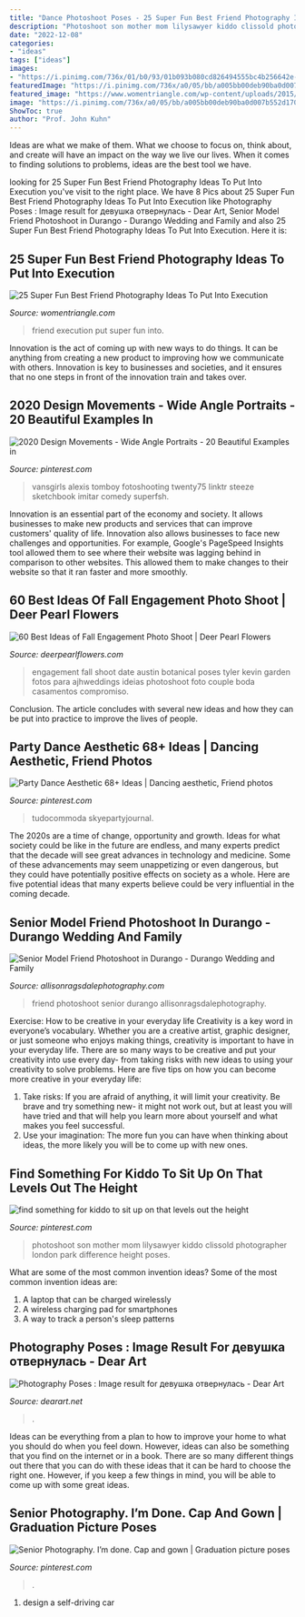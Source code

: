 ```yaml
---
title: "Dance Photoshoot Poses - 25 Super Fun Best Friend Photography Ideas To Put Into Execution"
description: "Photoshoot son mother mom lilysawyer kiddo clissold photographer london park difference height poses"
date: "2022-12-08"
categories:
- "ideas"
tags: ["ideas"]
images:
- "https://i.pinimg.com/736x/01/b0/93/01b093b080cd826494555bc4b256642e--family-photoshoot-mother-son-photography.jpg"
featuredImage: "https://i.pinimg.com/736x/a0/05/bb/a005bb00deb90ba0d007b552d17049e7.jpg"
featured_image: "https://www.womentriangle.com/wp-content/uploads/2015/10/love1.jpg"
image: "https://i.pinimg.com/736x/a0/05/bb/a005bb00deb90ba0d007b552d17049e7.jpg"
ShowToc: true
author: "Prof. John Kuhn"
---
```



Ideas are what we make of them. What we choose to focus on, think about, and create will have an impact on the way we live our lives. When it comes to finding solutions to problems, ideas are the best tool we have.

	

		
looking for 25 Super Fun Best Friend Photography Ideas To Put Into Execution you've visit to the right place. We have 8 Pics about 25 Super Fun Best Friend Photography Ideas To Put Into Execution like Photography Poses : Image result for девушка отвернулась - Dear Art, Senior Model Friend Photoshoot in Durango - Durango Wedding and Family and also 25 Super Fun Best Friend Photography Ideas To Put Into Execution. Here it is:
		
    
## 25 Super Fun Best Friend Photography Ideas To Put Into Execution

<img loading=lazy src="https://www.womentriangle.com/wp-content/uploads/2015/10/love1.jpg" onerror="this.onerror=null;this.src='https://tse1.mm.bing.net/th?id=OIP.Z0OrNuuSvB8Wpj2mb7U5ZwHaLH&amp;pid=15.1';" alt="25 Super Fun Best Friend Photography Ideas To Put Into Execution">

_Source: womentriangle.com_

>friend execution put super fun into. 

	

Innovation is the act of coming up with new ways to do things. It can be anything from creating a new product to improving how we communicate with others. Innovation is key to businesses and societies, and it ensures that no one steps in front of the innovation train and takes over.

    
## 2020 Design Movements - Wide Angle Portraits - 20 Beautiful Examples In

<img loading=lazy src="https://i.pinimg.com/736x/e7/c9/12/e7c912e1dbd768fbbd066bd7cb93f35a.jpg" onerror="this.onerror=null;this.src='https://tse4.mm.bing.net/th?id=OIP.SzwaiKPtOwX9pboFqkuF6gHaNM&amp;pid=15.1';" alt="2020 Design Movements - Wide Angle Portraits - 20 Beautiful Examples in">

_Source: pinterest.com_

>vansgirls alexis tomboy fotoshooting twenty75 linktr steeze sketchbook imitar comedy superfsh. 

	

Innovation is an essential part of the economy and society. It allows businesses to make new products and services that can improve customers' quality of life. Innovation also allows businesses to face new challenges and opportunities. For example, Google's PageSpeed Insights tool allowed them to see where their website was lagging behind in comparison to other websites. This allowed them to make changes to their website so that it ran faster and more smoothly.

    
## 60 Best Ideas Of Fall Engagement Photo Shoot | Deer Pearl Flowers

<img loading=lazy src="http://www.deerpearlflowers.com/wp-content/uploads/2016/08/Fall-Engagement-Photo-Shoot-and-Poses-Ideas-6.jpg" onerror="this.onerror=null;this.src='https://tse2.mm.bing.net/th?id=OIP.Xtd7t7rmRJaHNqJbarWr0gHaLH&amp;pid=15.1';" alt="60 Best Ideas of Fall Engagement Photo Shoot | Deer Pearl Flowers">

_Source: deerpearlflowers.com_

>engagement fall shoot date austin botanical poses tyler kevin garden fotos para ajhweddings ideias photoshoot foto couple boda casamentos compromiso. 

	

Conclusion.
The article concludes with several new ideas and how they can be put into practice to improve the lives of people.

    
## Party Dance Aesthetic 68+ Ideas | Dancing Aesthetic, Friend Photos

<img loading=lazy src="https://i.pinimg.com/736x/a0/05/bb/a005bb00deb90ba0d007b552d17049e7.jpg" onerror="this.onerror=null;this.src='https://tse2.mm.bing.net/th?id=OIP.M-A4Nf5worPyOoD5yPw1igAAAA&amp;pid=15.1';" alt="Party Dance Aesthetic 68+ Ideas | Dancing aesthetic, Friend photos">

_Source: pinterest.com_

>tudocommoda skyepartyjournal. 

	

The 2020s are a time of change, opportunity and growth. Ideas for what society could be like in the future are endless, and many experts predict that the decade will see great advances in technology and medicine. Some of these advancements may seem unappetizing or even dangerous, but they could have potentially positive effects on society as a whole. Here are five potential ideas that many experts believe could be very influential in the coming decade.

    
## Senior Model Friend Photoshoot In Durango - Durango Wedding And Family

<img loading=lazy src="https://allisonragsdalephotography.com/wp-content/uploads/2014/08/allisonragsdalephotography-9262-681x1024.jpg" onerror="this.onerror=null;this.src='https://tse2.mm.bing.net/th?id=OIP.hbQ0xhQ2-I5Tszk1rRyH6wHaLI&amp;pid=15.1';" alt="Senior Model Friend Photoshoot in Durango - Durango Wedding and Family">

_Source: allisonragsdalephotography.com_

>friend photoshoot senior durango allisonragsdalephotography. 

	

Exercise: How to be creative in your everyday life
Creativity is a key word in everyone’s vocabulary. Whether you are a creative artist, graphic designer, or just someone who enjoys making things, creativity is important to have in your everyday life. There are so many ways to be creative and put your creativity into use every day- from taking risks with new ideas to using your creativity to solve problems. Here are five tips on how you can become more creative in your everyday life: 
1. Take risks: If you are afraid of anything, it will limit your creativity. Be brave and try something new- it might not work out, but at least you will have tried and that will help you learn more about yourself and what makes you feel successful. 
2. Use your imagination: The more fun you can have when thinking about ideas, the more likely you will be to come up with new ones.

    
## Find Something For Kiddo To Sit Up On That Levels Out The Height

<img loading=lazy src="https://i.pinimg.com/736x/01/b0/93/01b093b080cd826494555bc4b256642e--family-photoshoot-mother-son-photography.jpg" onerror="this.onerror=null;this.src='https://tse3.mm.bing.net/th?id=OIP.uhjBBemrmAuD-f9BrQvEwgHaKg&amp;pid=15.1';" alt="find something for kiddo to sit up on that levels out the height">

_Source: pinterest.com_

>photoshoot son mother mom lilysawyer kiddo clissold photographer london park difference height poses. 

	

What are some of the most common invention ideas?
Some of the most common invention ideas are: 
1. A laptop that can be charged wirelessly
2. A wireless charging pad for smartphones
3. A way to track a person's sleep patterns

    
## Photography Poses : Image Result For девушка отвернулась - Dear Art

<img loading=lazy src="https://dearart.net/wp-content/uploads/2018/11/Photography-Poses-Image-result-for-девушка-отвернулась.jpg" onerror="this.onerror=null;this.src='https://tse2.mm.bing.net/th?id=OIP.sXMam16zvxfXWkUCcQTVIQHaLH&amp;pid=15.1';" alt="Photography Poses : Image result for девушка отвернулась - Dear Art">

_Source: dearart.net_

>. 

	

Ideas can be everything from a plan to how to improve your home to what you should do when you feel down. However, ideas can also be something that you find on the internet or in a book. There are so many different things out there that you can do with these ideas that it can be hard to choose the right one. However, if you keep a few things in mind, you will be able to come up with some great ideas.

    
## Senior Photography. I’m Done. Cap And Gown | Graduation Picture Poses

<img loading=lazy src="https://i.pinimg.com/736x/f4/ae/f7/f4aef702d3ff4a25d1bc048baf3a5300.jpg" onerror="this.onerror=null;this.src='https://tse1.mm.bing.net/th?id=OIP.z3anBFAKp3ELXC_jR1oZxAHaLL&amp;pid=15.1';" alt="Senior Photography. I’m done. Cap and gown | Graduation picture poses">

_Source: pinterest.com_

>. 

	

1. design a self-driving car 


